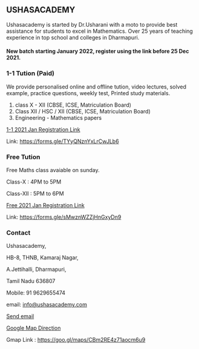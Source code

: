 ## USHASACADEMY
Ushasacademy is started by Dr.Usharani with a moto to provide best assistance for students to excel in Mathematics. Over 25 years of teaching experience in top school and colleges in Dharmapuri. 




#### New batch starting January 2022, register using the link before 25 Dec 2021.



### 1-1 Tution (Paid) 
We provide personalised online and offline tution, video lectures, solved example, practice questions, weekly test, Printed study materials.

1) class X - XII  (CBSE, ICSE, Matriculation Board) <br>
2) Class XII / HSC / XII  (CBSE, ICSE, Matriculation Board)  <br>
3) Engineering - Mathematics papers <br>


<a href="https://forms.gle/TYyQNznYxLrCwJLb6" target="_blank"> 1-1 2021 Jan Registration Link </a> 

Link: <a>  https://forms.gle/TYyQNznYxLrCwJLb6

### Free Tution 

Free Maths class avaiable on sunday.
  
Class-X : 4PM to 5PM 
  
Class-XII : 5PM to 6PM 


<a href="https://forms.gle/sMwznWZZjHnGxyDn9" target="_blank"> Free 2021 Jan Registration Link </a> 
 
Link: <a>  https://forms.gle/sMwznWZZjHnGxyDn9

### Contact

Ushasacademy, <br>

HB-8, THNB, Kamaraj Nagar, <br>

 A.Jettihalli, Dharmapuri, <br>

 Tamil Nadu 636807 <br>

Mobile: 91 9629655474 <br>
 
email: <a>  info@ushasacademy.com <br>
  
<p><a href="mailto:info@ushasacademy.com">Send email</a></p>
  
 <a href="https://goo.gl/maps/CBm2RE4z71aocm6u9" target="_blank"> Google Map Direction </a> 
  
  Gmap Link :  <a>  https://goo.gl/maps/CBm2RE4z71aocm6u9




